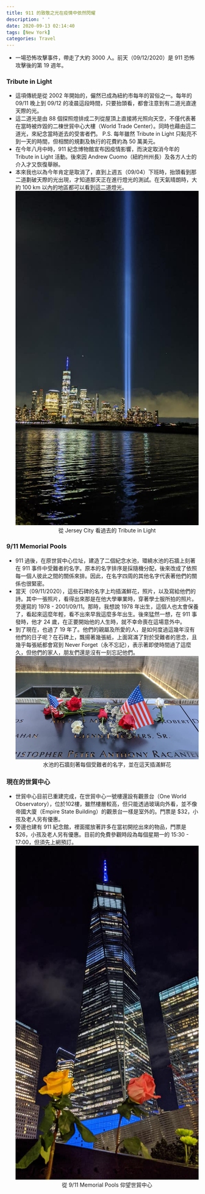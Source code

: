 ```yaml
---
title: 911 的致敬之光在疫情中依然閃耀
description: ' '
date: 2020-09-13 02:14:40
tags: [New York]
categories: Travel
---
```

- 一場恐怖攻擊事件，帶走了大約 3000 人。前天（09/12/2020）是 911 恐怖攻擊後的第 19 週年。

### Tribute in Light
- 這項傳統是從 2002 年開始的，儼然已成為紐約市每年的習俗之一。每年的 09/11 晚上到 09/12 的凌晨這段時間，只要抬頭看，都會注意到有二道光直達天際的光。
- 這二道光是由 88 個探照燈排成二列從屋頂上直接將光照向天空，不僅代表著在當時被炸毀的二棟世貿中心大樓（Ｗorld Trade Center）。同時也藉由這二道光，來紀念當時逝去的受害者們。
P.S. 每年雖然 Tribute in Light 只點亮不到一天的時間，但相關的規劃及執行的花費約為 50 萬美元。
- 在今年八月中時，911 紀念博物館宣布因疫情影響，而決定取消今年的 Tribute in Light 活動。後來因 Andrew Cuomo（紐約州州長）及各方人士的介入才又恢復舉辦。
- 本來我也以為今年肯定是取消了，直到上週五（09/04）下班時，抬頭看到那二道劃破天際的光出現，才知道那天正在進行燈光的測試。在天氣晴朗時，大約 100 km 以內的地區都可以看到這二道燈光。
![17-1](../images/17-1.png)<center>從 Jersey City 看過去的 Tribute in Light</center>

### 9/11 Memorial Pools
- 911 過後，在原世貿中心位址，建造了二個紀念水池，環繞水池的石牆上刻著在 911 事件中受難者的名字。原本的名字排序是採隨機分配，後來改成了依照每一個人彼此之間的關係來排。因此，在名字四周的其他名字代表著他們的關係也很緊密。
- 當天（09/11/2020），這些石碑的名字上均插滿鮮花，照片，以及寫給他們的詩。其中一張照片，看得出來那是在他大學畢業時，穿著學士服所拍的照片。旁邊寫的 1978 - 2001/09/11。那時，我想說 1978 年出生，這個人也太會保養了，看起來這麼年輕，看不出來早我這麼多年出生。後來猛然一想，在 911 事發時，他才 24 歲，在正要開始他的人生時，就不幸命喪在這場意外中。
- 到了現在，也過了 19 年了。他們的親屬及所愛的人，是如何度過這幾年沒有他們的日子呢？在石碑上，飄揚著幾張紙，上面寫滿了對於受難者的思念，且幾乎每張紙都會寫到 Never Forget（永不忘記），表示著即使時間過了這麼久，但他們的家人，朋友們還是沒有一刻忘記他們。
![17-2](../images/17-2.png)<center>水池的石牆刻著每個受難者的名字，並在這天插滿鮮花</center>

### 現在的世貿中心
- 世貿中心目前已重建完成，在世貿中心一號樓還設有觀景台（One World Observatory），位於102樓，雖然樓層較高，但只能透過玻璃向外看，並不像帝國大廈（Empire State Building）的觀景台一樣是室外的。門票是 $32，小孩及老人另有優惠。
- 旁邊也建有 911 紀念館，裡面擺放著許多在當初開挖出來的物品，門票是 $26，小孩及老人另有優惠。目前的免費參觀時段為每個星期一的 15:30 - 17:00，但須先上網預訂。 <br/>
![17-3](../images/17-3.png)<center>從 9/11 Memorial Pools 仰望世貿中心</center>